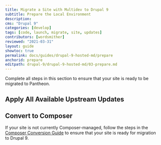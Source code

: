 ```yaml
---
title: Migrate a Site with Multidev to Drupal 9
subtitle: Prepare the Local Environment
description: 
cms: "Drupal 9"
categories: [develop]
tags: [code, launch, migrate, site, updates]
contributors: [wordsmither]
reviewed: "2021-03-31"
layout: guide
showtoc: true
permalink: docs/guides/drupal-9-hosted-md/prepare
anchorid: prepare
editpath: drupal-9/drupal-9-hosted-md/03-prepare.md
---
```


Complete all steps in this section to ensure that your site is ready to be migrated to Pantheon. 

<Partial file="drupal-9/prepare-local-environment-no-clone.md" />

## Apply All Available Upstream Updates

<Partial file="drupal-apply-upstream-updates.md" />


## Convert to Composer

If your site is not currently Composer-managed, follow the steps in the [Composer Conversion Guide](/guides/composer-convert) to ensure that your site is ready for migration to Drupal 9.

